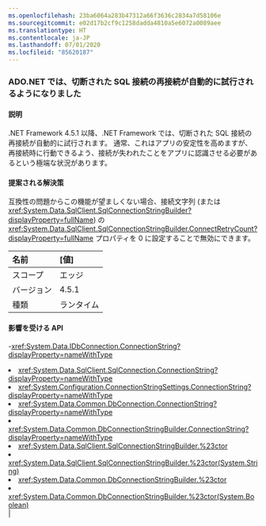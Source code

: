 ```yaml
---
ms.openlocfilehash: 23ba6064a283b47312a66f3636c2834a7d58106e
ms.sourcegitcommit: e02d17b2cf9c1258dadda4810a5e6072a0089aee
ms.translationtype: HT
ms.contentlocale: ja-JP
ms.lasthandoff: 07/01/2020
ms.locfileid: "85620187"
---
```

### <a name="adonet-now-attempts-to-automatically-reconnect-broken-sql-connections"></a>ADO.NET では、切断された SQL 接続の再接続が自動的に試行されるようになりました

#### <a name="details"></a>説明

.NET Framework 4.5.1 以降、.NET Framework では、切断された SQL 接続の再接続が自動的に試行されます。 通常、これはアプリの安定性を高めますが、再接続時に行動できるよう、接続が失われたことをアプリに認識させる必要があるという極端な状況があります。

#### <a name="suggestion"></a>提案される解決策

互換性の問題からこの機能が望ましくない場合、接続文字列 (または <xref:System.Data.SqlClient.SqlConnectionStringBuilder?displayProperty=fullName>) の <xref:System.Data.SqlClient.SqlConnectionStringBuilder.ConnectRetryCount?displayProperty=fullName> プロパティを 0 に設定することで無効にできます。

| 名前    | [値]       |
|:--------|:------------|
| スコープ   |エッジ|
|バージョン|4.5.1|
|種類|ランタイム

#### <a name="affected-apis"></a>影響を受ける API

-<xref:System.Data.IDbConnection.ConnectionString?displayProperty=nameWithType></li><li><xref:System.Data.SqlClient.SqlConnection.ConnectionString?displayProperty=nameWithType></li><li><xref:System.Configuration.ConnectionStringSettings.ConnectionString?displayProperty=nameWithType></li><li><xref:System.Data.Common.DbConnection.ConnectionString?displayProperty=nameWithType></li><li><xref:System.Data.Common.DbConnectionStringBuilder.ConnectionString?displayProperty=nameWithType></li><li><xref:System.Data.SqlClient.SqlConnectionStringBuilder.%23ctor></li><li><xref:System.Data.SqlClient.SqlConnectionStringBuilder.%23ctor(System.String)></li><li><xref:System.Data.Common.DbConnectionStringBuilder.%23ctor></li><li><xref:System.Data.Common.DbConnectionStringBuilder.%23ctor(System.Boolean)></li></ul>|
